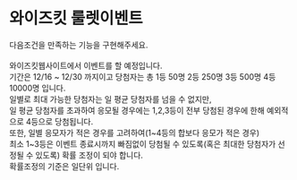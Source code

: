 <h1> 와이즈킷 룰렛이벤트 </h1>

<div>다음조건을 만족하는 기능을 구현해주세요.</div>
<br>

<div>와이즈킷웹사이트에서 이벤트를 할 예정입니다.<br>
기간은 12/16 ~ 12/30 까지이고 당첨자는 총 1등 50명 2등 250명 3등 500명 4등 10000명 입니다.<br>
일별로 최대 가능한 당첨자는 일 평균 당첨자를 넘을 수 없지만,<br>
일 평균 당첨자를 초과하여 응모될 경우에는 1,2,3등이 전부 당첨된 경우에 한해 예외적으로 4등으로 당첨됩니다.<br>
또한, 일별 응모자가 적은 경우를 고려하여(1~4등의 합보다 응모가 적은 경우)<br>
최소 1~3등은 이벤트 종료시까지 빠짐없이 당첨될 수 있도록(혹은 최대한 당첨자가 선정될 수 있도록) 확률 조정이 되야 합니다.<br>
확률조정의 기준은 일단위 입니다.</div>
